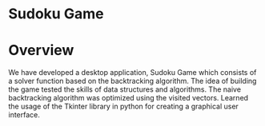 # Sudoku Game
# Overview
We have developed a desktop application, Sudoku Game which consists of a solver function based on the backtracking algorithm. The idea of building the game tested the skills of data structures and algorithms. The naive backtracking algorithm was optimized using the visited vectors. Learned the usage of the Tkinter library in python for creating a graphical user interface.
